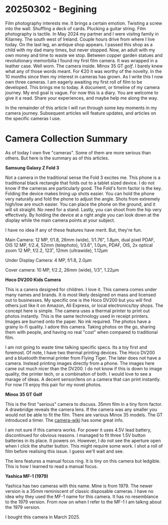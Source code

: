 # 20250302 - Begining

Film photography interests me. It brings a certain emotion. Twisting a screw into the wall. Shuffling a deck of cards. Plucking a guitar string. Film photography is tactile. In May 2024 my partner and I were visitng family in Kilarney. The south west of Ireland. Couple hours drive from where I live today. On the last leg, an antique shop appears. I passed this shop as a child with my dad many times, but never stopped. Now, an adult with my own money and time to waste we stop. Between copper garden statues and revolutionary memorbilia I found my first film camera. It was wrapped in a leather case. Well worn. The camera inside. Minox 35 GT *golf*. I barely knew what any of those words meant. For €20 it was worthy of the novelty. In the 10 months since then my interest in cameras has grown. As I write this I now own three cameras. I am eagerly awaiting my first roll of film to be developed. This brings me to today. A document, or timeline of my camera journey. My end goal is vague. For now this is a diary. You are welcome to give it a read. Share your experiences, and maybe help me along the way. 

In the remainder of this article I will run through some key moments in my camera journey. Subsequent articles will feature updates, and articles on the specific cameras I use. 

# Camera Collection Summary

As of today I own five "cameras". Some of them are more serious than others. But here is the summary as of this articles.

**Samsung Galaxy Z Fold 3**

Not a camera in the traditional sense the Fold 3 excites me. This phone is a traditional black rectangle that folds out to a tablet sized device. I do not know if the cameras are particularly good. The Fold's form factor is the key. Folding the device makes lining up shots easier. You can hold the phone very naturally and fold the phone to adjust the angle. Shots from extremely high/low are much easier. You can place the phone on the ground, and it will sit straight. No need for a stand. Lastly, you can shoot from the hip very effectively. By holding the device at a right angle you can look down at the display while the main camera points at your subject. 

I have no idea if any of these features have merit. But, they're fun.

Main Camera: 
12 MP, f/1.8, 26mm (wide), 1/1.76", 1.8µm, dual pixel PDAF, OIS
12 MP, f/2.4, 52mm (telephoto), 1/3.6", 1.0µm, PDAF, OIS, 2x optical zoom
12 MP, f/2.2, 123˚, 12mm (ultrawide), 1.12µm

Under Display Camera:
4 MP, f/1.8, 2.0µm

Cover camera:
10 MP, f/2.2, 26mm (wide), 1/3", 1.22µm

**Hoco DV200 Kids Camera**

This is a canera designed for children. I love it. This camera comes under many names and brands. It is most likely designed on mass and licensed out to businesses. My specific one is the Hoco DV200 but you will find others just like it on Amazon, Ali Express, or local electronics/toy shops. The concept here is simple. The camera uses a thermal printer to print out photos instantly. This is the same technology used in receipt printers. Images are burned onto the paper. No ink required. The photos have a grainy lo-fi quality. I adore this camera. Taking photos on the go, sharing them with people, and having no real "cost" when compared to traditional film. 

I am not going to waste time talking specific specs. Its a toy first and foremost. Of note, I have two thermal printing devices. The Hoco DV200 and a bluetooth thermal printer from Flying Tiger. The later does not have a camera. Instead printing images directly from a phone. The images here came out much nicer than the DV200. I do not know if this is down to image quality, the printer tech, or a combinaiton of both. I would love to see a marage of ideas. A decent sensor/lens on a camera that can print instantly. For now I'll enjoy this pair for my novel photos.  

**Minox 35 GT Golf**

This is the first "serious" camera to discuss. 35mm film in a tiny form factor. A drawbridge reveals the camera lens. If the camera was any smaller you would not be able to fit the film. There are various Minox 35 models. The GT introduced a timer. The [camera-wiki](http://camera-wiki.org/wiki/Minox_35) has some great info. 

I am not sure if this camera works. For power it uses 4.5V lead battery, discontinued for obvious reasons. I managed to fit three 1.5V button batteries in its place. It powers on. However, I do not see the aperture open when I click the shutter button. This might require some work. I shot a roll of film before realising this issue. I guess we'll wait and see.

The lens features a manual focus ring. It is tiny on this camera but ledgible. This is how I learned to read a manual focus. 

**Yashica MF-1 (1979)**

Yashica has two cameras with this name. Mine is from 1979. The newer version is a 35mm reminiscent of classic disposable cameras. I have no idea why they used the MF-1 name for this camera. It has no resemblance to the 1979 version. From now on when I refer to the MF-1 I am talkng about the 1979 version. 

I bought this camera in March 2025. 



